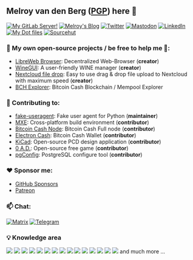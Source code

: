 ## Melroy van den Berg ([PGP](https://gist.github.com/danger89/a8ec8d5d30a9ed2d7480046dcba4b375)) here 👋

[![My GitLab Server!](https://img.shields.io/badge/GitLab-330F63?style=for-the-badge&logo=gitlab&logoColor=white)](https://gitlab.melroy.org/melroy)
[![Melroy's Blog](https://img.shields.io/badge/Blog-orange?style=for-the-badge&logo=wordpress&logoColor=white)](https://blog.melroy.org)
[![Twitter](https://img.shields.io/badge/Twitter-1DA1F2?style=for-the-badge&logo=twitter&logoColor=white)](https://twitter.com/RealMelroy)
[![Mastodon](https://img.shields.io/badge/Mastodon-5C4DE4?style=for-the-badge&logo=mastodon&logoColor=white)]([https://twitter.com/RealMelroy](https://mastodon.melroy.org/@melroy))
[![LinkedIn](https://img.shields.io/badge/LinkedIn-0077B5?style=for-the-badge&logo=linkedin&logoColor=white)](https://www.linkedin.com/in/melroyvandenberg/)
[![My Dot files](https://img.shields.io/badge/Dot%20Files-green?style=for-the-badge&logo=Linux&logoColor=white)](https://gitlab.melroy.org/melroy/dotfiles)
[![Sourcehut](https://img.shields.io/badge/Sourcehut-gray?style=for-the-badge&logo=circle&logoColor=white)](https://sr.ht/~melroy/)

### 🔭 My own open-source projects / be free to help me 🚀:

* [LibreWeb Browser](https://gitlab.melroy.org/libreweb/browser): Decentralized Web-Browser (**creator**)
* [WineGUI](https://gitlab.melroy.org/melroy/winegui): A user-friendly WINE manager (**creator**)
* [Nextcloud file drop](https://gitlab.melroy.org/melroy/nextcloud-file-drop): Easy to use drag & drop file upload to Nextcloud with maximum speed (**creator**)
* [BCH Explorer](https://explorer.melroy.org): Bitcoin Cash Blockchain / Mempool Explorer

### 💼 Contributing to:

* [fake-useragent](https://github.com/fake-useragent/fake-useragent): Fake user agent for Python (**maintainer**)
* [MXE](https://github.com/mxe/mxe): Cross-platform build environment (**contributor**)
* [Bitcoin Cash Node](https://gitlab.com/bitcoin-cash-node/bitcoin-cash-node): Bitcoin Cash Full node (**contributor**)
* [Electron Cash](https://github.com/Electron-Cash/Electron-Cash): Bitcoin Cash Wallet  (**contributor**)
* [KiCad](https://www.kicad.org/): Open-source PCD design application (**contributor**)
* [0 A.D.](https://play0ad.com/): Open-source free game (**contributor**)
* [pgConfig](https://www.pgconfig.org): PostgreSQL configure tool (**contributor**)

### ❤️ Sponsor me:

* [GitHub Sponsors](https://github.com/sponsors/danger89)
* [Patreon](https://www.patreon.com/Melroy)

### 📫 Chat:

[![Matrix](https://img.shields.io/badge/Matrix-0dbd8b?style=for-the-badge&logo=matrix&logoColor=white)](https://matrix.to/#/@melroy:melroy.org)
[![Telegram](https://img.shields.io/badge/Telegram-2CA5E0?style=for-the-badge&logo=telegram&logoColor=white)](https://t.me/melroyvandenberg)

### 💡 Knowledge area 

![](https://img.shields.io/badge/C-00599C?style=for-the-badge&logo=c&logoColor=white)
![](https://img.shields.io/badge/C%2B%2B-00599C?style=for-the-badge&logo=c%2B%2B&logoColor=white)
![](https://img.shields.io/badge/Python-14354C?style=for-the-badge&logo=python&logoColor=white)
![](https://img.shields.io/badge/TypeScript-007ACC?style=for-the-badge&logo=typescript&logoColor=white)
![](https://img.shields.io/badge/JavaScript-F7DF1E?style=for-the-badge&logo=javascript&logoColor=black)
![](https://img.shields.io/badge/Node.js-43853D?style=for-the-badge&logo=node.js&logoColor=white)
![](https://img.shields.io/badge/Python-3776AB?style=for-the-badge&logo=python&logoColor=white)
![](https://img.shields.io/badge/Java-ED8B00?style=for-the-badge&logo=java&logoColor=white)
![](https://img.shields.io/badge/PHP-777BB4?style=for-the-badge&logo=php&logoColor=white)
![](https://img.shields.io/badge/Rust-000000?style=for-the-badge&logo=rust&logoColor=white)
![](https://img.shields.io/badge/Shell_Script-121011?style=for-the-badge&logo=gnu-bash&logoColor=white)
![](https://img.shields.io/badge/Angular-DD0031?style=for-the-badge&logo=angular&logoColor=white)
![](https://img.shields.io/badge/MySQL-00000F?style=for-the-badge&logo=mysql&logoColor=white)
![](https://img.shields.io/badge/PostgreSQL-316192?style=for-the-badge&logo=postgresql&logoColor=white)
![](https://img.shields.io/badge/MongoDB-4EA94B?style=for-the-badge&logo=mongodb&logoColor=white)
and much more ...
